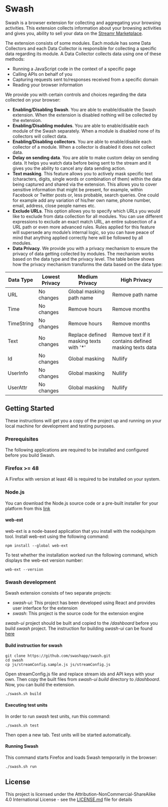 # Swash
Swash is a browser extension for collecting and aggregating your browsing activities. This extension collects information about your browsing activities and gives you, ability to sell your data on the [Streamr Marketplace](https://streamr.network/marketplace).

The extension consists of some modules. Each module has some Data Collectors and each Data Collector is responsible for collecting a specific data regarding its module.
A Data Collector collects data using one of these methods:
* Running a JavaScript code in the context of a specific page
* Calling APIs on behalf of you
* Capturing requests sent to/responses received from a specific domain
* Reading your browser information

We provide you with certain controls and choices regarding the data collected on your browser:
* **Enabling/Disabling Swash**. You are able to enable/disable the Swash extension. When the extension is disabled nothing will be collected by the extension.
* **Enabling/Disabling modules**. You are able to enable/disable each module of the Swash
separately. When a module is disabled none of its collectors will collect data.
* **Enabling/Disabling collectors**. You are able to enable/disable each collector of a module. When a collector is disabled it does not collect data.
* **Delay on sending data**. You are able to make custom delay on sending data. It helps you watch data before being sent to the stream and it gives you the ability to cancel any data sending action.
* **Text masking**. This feature allows you to actively mask specific text (characters, digits, single words or combination of them) within the data being captured and shared via the extension. This allows you to cover sensitive information that might be present, for example, within Facebook or Twitter posts or, less probable, search queries. One could for example add any variation of his/her own name, phone number, email, address, close people names etc.
* **Exclude URLs**. This option allows you to specify which URLs you would like to exclude from data collection for all modules. You can use different expressions to exclude an exact match URL, an entire subsection of a URL path or even more advanced rules. Rules applied for this feature will supersede any module’s internal logic, so you can have peace of mind that anything applied correctly here will be followed by all modules.
* **Data Privacy**. We provide you with a privacy mechanism to ensure the privacy of data getting collected by modules. The mechanism works based on the data type and the privacy level. The table below
shows how the privacy mechanism transforms the data based on the data type:


|  Data Type | Lowest Privacy | Medium Privacy                         | High Privacy                                      |
|------------|----------------|----------------------------------------|---------------------------------------------------|
|  URL       |  No changes    | Global masking path name               | Remove path name                                  |
| Time       | No changes     | Remove hours                           | Remove months                                     |
| TimeString | No changes     | Remove hours                           | Remove months                                     |
| Text       | No changes     | Replace defined masking texts with '*' | Remove text if it contains defined masking texts data |
| Id         | No changes     | Global masking                         | Nullify                                           |
| UserInfo   | No changes     | Global masking                         | Nullify                                           |
| UserAttr   | No changes     | Global masking                         | Nullify                                           |




## Getting Started

These instructions will get you a copy of the project up and running on your local machine for development and testing purposes.

### Prerequisites

The following applications are required to be installed and configured before you build Swash. 

### Firefox >= 48
A Firefox with version at least 48 is required to be installed on your system.

### Node.js
You can download the Node.js source code or a pre-built installer for your platform from this [link](https://nodejs.org/en/download/)

#### web-ext
web-ext is a node-based application that you install with the nodejs/npm tool. Install web-ext using the following command:

```
npm install --global web-ext
```
To test whether the installation worked run the following command, which displays the web-ext version number:

```
web-ext --version
```

### Swash development

Swash extension consists of two separate projects: 
* *swash-ui*: This project has been developed using React and provides user interface for the extension
* *swash*: This project is the source code for the extension engine

*swash-ui* project should be built and copied to the */dashboard* before you build *swash* project. The instruction for building *swash-ui* can be found [here](https://github.com/swashapp/swash-ui)
 
#### Build instruction for swash

```
git clone https://github.com/swashapp/swash.git
cd swash
cp js/streamConfig.sample.js js/streamConfig.js 
```
Open streamConfig.js file and replace stream ids and API keys with your own. Then copy the built files from *swash-ui build* directory to */dashboard*. Now, you can build the extension.

```
./swash.sh build
```

#### Executing test units

In order to run *swash* test units, run this command:

```
./swash.sh test
```
Then open a new tab. Test units will be started automatically.

#### Running Swash

This command starts Firefox and loads Swash temporarily in the browser:

```
./swash.sh run
```

## License

This project is licensed under the Attribution-NonCommercial-ShareAlike 4.0 International License - see the [LICENSE.md](LICENSE.md) file for details
